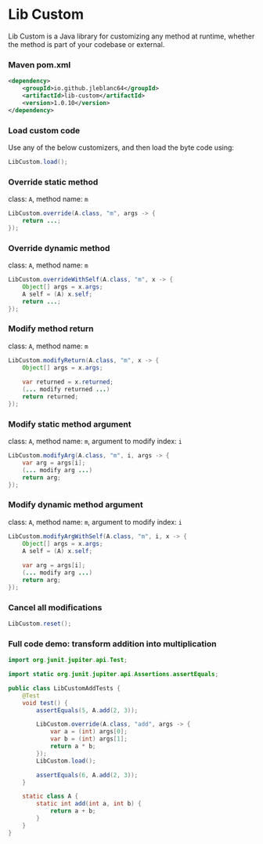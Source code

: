 # Lib Custom

Lib Custom is a Java library for customizing any method at runtime, whether the method is part of your codebase or external.

### Maven pom.xml
```xml
<dependency>
    <groupId>io.github.jleblanc64</groupId>
    <artifactId>lib-custom</artifactId>
    <version>1.0.10</version>
</dependency>
```

### Load custom code


Use any of the below customizers, and then load the byte code using:
```java
LibCustom.load();
```

### Override static method

class: `A`, method name: `m`
```java
LibCustom.override(A.class, "m", args -> {
    return ...;
});
```
### Override dynamic method

class: `A`, method name: `m`
```java
LibCustom.overrideWithSelf(A.class, "m", x -> {
    Object[] args = x.args;
    A self = (A) x.self;
    return ...;
});
```
### Modify method return

class: `A`, method name: `m`
```java
LibCustom.modifyReturn(A.class, "m", x -> {
    Object[] args = x.args;
    
    var returned = x.returned;
    (... modify returned ...)
    return returned;
});
```
### Modify static method argument

class: `A`, method name: `m`, argument to modify index: `i`
```java
LibCustom.modifyArg(A.class, "m", i, args -> {
    var arg = args[i];
    (... modify arg ...)
    return arg;
});
```
### Modify dynamic method argument

class: `A`, method name: `m`, argument to modify index: `i`
```java
LibCustom.modifyArgWithSelf(A.class, "m", i, x -> {
    Object[] args = x.args;
    A self = (A) x.self;
    
    var arg = args[i];
    (... modify arg ...)
    return arg;
});
```

### Cancel all modifications
```java
LibCustom.reset();
```

### Full code demo: transform addition into multiplication
```java
import org.junit.jupiter.api.Test;

import static org.junit.jupiter.api.Assertions.assertEquals;

public class LibCustomAddTests {
    @Test
    void test() {
        assertEquals(5, A.add(2, 3));

        LibCustom.override(A.class, "add", args -> {
            var a = (int) args[0];
            var b = (int) args[1];
            return a * b;
        });
        LibCustom.load();

        assertEquals(6, A.add(2, 3));
    }

    static class A {
        static int add(int a, int b) {
            return a + b;
        }
    }
}
```
